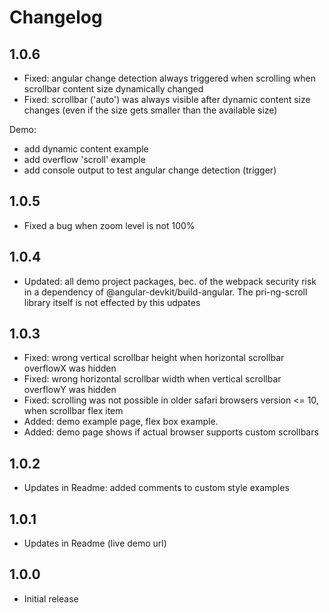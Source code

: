 # Changelog

## 1.0.6

- Fixed: angular change detection always triggered when scrolling when scrollbar content size dynamically changed
- Fixed: scrollbar ('auto') was always visible after dynamic content size changes (even if the size gets smaller than the available size)

Demo:

- add dynamic content example
- add overflow 'scroll' example
- add console output to test angular change detection (trigger) 

## 1.0.5

- Fixed a bug when zoom level is not 100%

## 1.0.4

- Updated: all demo project packages, bec. of the webpack security risk in a dependency of @angular-devkit/build-angular. The pri-ng-scroll library itself is not effected by this udpates

## 1.0.3

- Fixed: wrong vertical scrollbar height when horizontal scrollbar overflowX was hidden
- Fixed: wrong horizontal scrollbar width when vertical scrollbar overflowY was hidden
- Fixed: scrolling was not possible in older safari browsers version <= 10, when scrollbar flex item
- Added: demo example page, flex box example.
- Added: demo page shows if actual browser supports custom scrollbars

## 1.0.2

- Updates in Readme: added comments to custom style examples

## 1.0.1

- Updates in Readme (live demo url)

## 1.0.0

- Initial release

